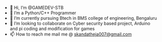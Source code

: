 - 👋 Hi, I’m @GAMEDEV-STB
- 👀 I’m a Python/C++ Programmer
- 🌱 I’m currently pursuing Btech in BMS college of engineering, Bengaluru
- 💞️ I’m looking to collaborate on Cyber security based project, Arduino and pi coding and modification for games 
- 📫 How to reach me mail me @ skandatheja007@gmail.com

<!---
GAMEDEV-STB/GAMEDEV-STB is a ✨ special ✨ repository because its `README.md` (this file) appears on your GitHub profile.
You can click the Preview link to take a look at your changes.
--->
